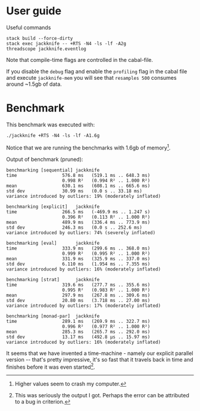 User guide
==========
Useful commands

    stack build --force-dirty
    stack exec jackknife -- +RTS -N4 -ls -lf -A2g
    threadscope jackknife.eventlog

Note that compile-time flags are controlled in the cabal-file.

If you disable the `debug` flag and enable the `profiling` flag in the
cabal file and execute `jackknife-mem` you will see that `resamples 500`
consumes around ~1.5gb of data.

Benchmark
=========
This benchmark was executed with:

    ./jackknife +RTS -N4 -ls -lf -A1.6g

Notice that we are running the benchmarks with 1.6gb of memory[^1].

Output of benchmark (pruned):

    benchmarking [sequential] jackknife
    time                 576.8 ms   (519.1 ms .. 648.3 ms)
                         0.998 R²   (0.994 R² .. 1.000 R²)
    mean                 630.1 ms   (608.1 ms .. 665.6 ms)
    std dev              30.99 ms   (0.0 s .. 33.18 ms)
    variance introduced by outliers: 19% (moderately inflated)

    benchmarking [explicit]   jackknife
    time                 266.5 ms   (-469.9 ms .. 1.247 s)
                         0.396 R²   (0.113 R² .. 1.000 R²)
    mean                 489.9 ms   (336.4 ms .. 773.9 ms)
    std dev              246.3 ms   (0.0 s .. 252.6 ms)
    variance introduced by outliers: 74% (severely inflated)

    benchmarking [eval]       jackknife
    time                 333.9 ms   (299.6 ms .. 368.0 ms)
                         0.999 R²   (0.995 R² .. 1.000 R²)
    mean                 331.9 ms   (325.9 ms .. 337.0 ms)
    std dev              6.110 ms   (1.954 ms .. 7.355 ms)
    variance introduced by outliers: 16% (moderately inflated)

    benchmarking [strat]      jackknife
    time                 319.6 ms   (277.7 ms .. 355.6 ms)
                         0.995 R²   (0.983 R² .. 1.000 R²)
    mean                 297.9 ms   (267.8 ms .. 309.6 ms)
    std dev              20.80 ms   (3.718 ms .. 27.00 ms)
    variance introduced by outliers: 17% (moderately inflated)

    benchmarking [monad-par]  jackknife
    time                 289.1 ms   (269.9 ms .. 322.7 ms)
                         0.996 R²   (0.977 R² .. 1.000 R²)
    mean                 285.3 ms   (265.7 ms .. 292.0 ms)
    std dev              13.17 ms   (492.8 μs .. 15.97 ms)
    variance introduced by outliers: 16% (moderately inflated)

It seems that we have invented a time-machine - namely our explicit parallel
version -- that's pretty impressive, it's so fast that it travels back in time
and finishes before it was even started[^2].

[^1]: Higher values seem to crash my computer.
[^2]: This was seriously the output I got. Perhaps the error can be attributed
      to a bug in criterion.
